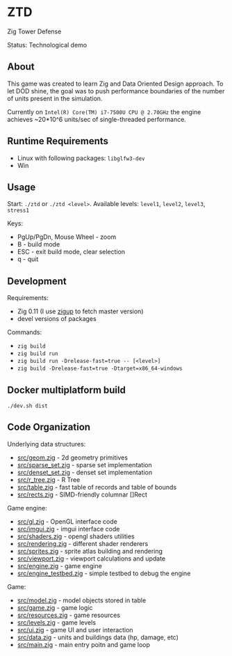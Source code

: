 # ZTD

Zig Tower Defense

Status: Technological demo

## About

This game was created to learn Zig and Data Oriented Design approach.
To let DOD shine, the goal was to push performance boundaries of the number of
units present in the simulation.

Currently on `Intel(R) Core(TM) i7-7500U CPU @ 2.70GHz` the engine achieves
~20*10^6 units/sec of single-threaded performance.



## Runtime Requirements

- Linux with following packages: `libglfw3-dev`
- Win

## Usage

Start: `./ztd` or `./ztd <level>`.
Available levels: `level1`, `level2`, `level3`, `stress1`

Keys:

- PgUp/PgDn, Mouse Wheel - zoom
- B - build mode
- ESC - exit build mode, clear selection
- q - quit

## Development

Requirements:

- Zig 0.11 (I use [zigup](https://github.com/marler8997/zigup) to fetch master version)
- devel versions of packages

Commands:

- `zig build`
- `zig build run`
- `zig build run -Drelease-fast=true -- [<level>]`
- `zig build -Drelease-fast=true -Dtarget=x86_64-windows`

## Docker multiplatform build

`./dev.sh dist`

## Code Organization

Underlying data structures:

- [src/geom.zig](src/geom.zig) - 2d geometry primitives
- [src/sparse_set.zig](src/sparse_set.zig) - sparse set implementation
- [src/denset_set.zig](src/denset_set.zig) - denset set implementation
- [src/r_tree.zig](src/r_tree.zig) - R Tree
- [src/table.zig](src/table.zig) - fast table of records and table of bounds
- [src/rects.zig](src/rects.zig) - SIMD-friendly columnar []Rect

Game engine:

- [src/gl.zig](src/gl.zig) - OpenGL interface code
- [src/imgui.zig](src/imgui.zig) - imgui interface code
- [src/shaders.zig](src/shaders.zig) - opengl shaders utilities
- [src/rendering.zig](src/rendering.zig) - different shader renderers
- [src/sprites.zig](src/sprites.zig) - sprite atlas building and rendering
- [src/viewport.zig](src/viewport.zig) - viewport calculations and update
- [src/engine.zig](src/engine.zig) - game engine
- [src/engine_testbed.zig](src/engine_testbed.zig) - simple testbed to debug the engine

Game:

- [src/model.zig](src/model.zig) - model objects stored in table
- [src/game.zig](src/game.zig) - game logic
- [src/resources.zig](src/resources.zig) - game resources
- [src/levels.zig](src/levels.zig) - game levels
- [src/ui.zig](src/ui.zig) - game UI and user interaction
- [src/data.zig](src/data.zig) - units and buildings data (hp, damage, etc)
- [src/main.zig](src/main.zig) - main entry poitn and game loop
